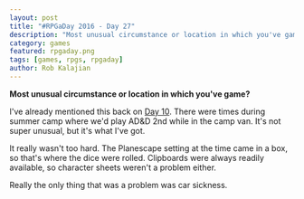 ```yaml
---
layout: post
title: "#RPGaDay 2016 - Day 27"
description: "Most unusual circumstance or location in which you've game? Day 27 of #RPGaDay."
category: games
featured: rpgaday.png
tags: [games, rpgs, rpgaday]
author: Rob Kalajian
---
```


**Most unusual circumstance or location in which you've game?**

I've already mentioned this back on [Day 10](http://pawnsperspective.com/RPGaDay-Day10/). There were times during summer camp where we'd play AD&D 2nd while in the camp van. It's not super unusual, but it's what I've got.

It really wasn't too hard. The Planescape setting at the time came in a box, so that's where the dice were rolled. Clipboards were always readily available, so character sheets weren't a problem either.

Really the only thing that was a problem was car sickness.
